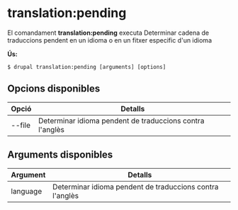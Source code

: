 # translation:pending
El comandament **translation:pending** executa Determinar cadena de traduccions pendent en un idioma o en un fitxer especific d'un idioma

**Ús:**
```
$ drupal translation:pending [arguments] [options] 
```

## Opcions disponibles
Opció | Detalls
-------|-------------
--file | Determinar idioma pendent de traduccions contra l'anglès

## Arguments disponibles
Argument | Detalls
---------|-------------
language | Determinar idioma pendent de traduccions contra l'anglès
